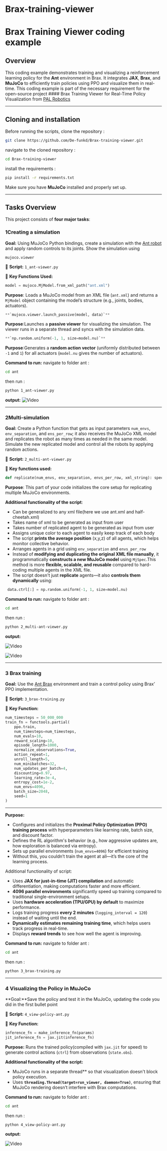 # Brax-training-viewer 
# Brax Training Viewer coding example

## Overview

This coding example demonstrates training and visualizing a reinforcement learning policy for the **Ant** environment in Brax. It integrates **JAX**, **Brax**, and **MuJoCo** to efficiently train policies using PPO and visualize them in real-time.
This coding example is part of the necessary requirement for the open-source project #### Brax Training Viewer for Real-Time Policy Visualization from [PAL Robotics]("https://pal-robotics.com/")

---

##  Cloning and installation

Before running the scripts, clone the repository :
```sh
git clone https://github.com/De-funkd/Brax-training-viewer.git
```
navigate to the cloned repository :
```sh
cd Brax-training-viewer 
```
install the requirements : 
```sh
pip install -r requirements.txt
```

Make sure you have **MuJoCo** installed and properly set up.

---

## Tasks Overview

This project consists of **four major tasks**:

### 1️Creating a simulation 

**Goal:** Using MuJoCo Python bindings, create a simulation with the [Ant robot](https://github.com/openai/gym/blob/master/gym/envs/mujoco/assets/ant.xml) and apply random controls to its joints. Show the simulation using

```
mujoco.viewer
```

🔹 **Script:** `1_ant-viewer.py`

🔹 **Key Functions Used:**

```python
model = mujoco.MjModel.from_xml_path("ant.xml")
```
**Purpose**: Loads a MuJoCo model from an XML file (`ant.xml`) and returns a `MjModel` object containing the model’s structure (e.g., joints, bodies, actuators).

```python
**`mujoco.viewer.launch_passive(model, data)`**
```
**Purpose**:Launches a **passive viewer** for visualizing the simulation. The viewer runs in a separate thread and syncs with the simulation data.

```python
**`np.random.uniform(-1, 1, size=model.nu)`**
```
**Purpose**:Generates a **random action vector** (uniformly distributed between `-1` and `1`) for all actuators (`model.nu` gives the number of actuators).

**Command to run:**
navigate to folder ant : 
```sh
cd ant 
```
then run : 
```sh
python 1_ant-viewer.py
```

**output:** 
![Video](./assets/1.gif)

---

### 2️Multi-simulation 

**Goal:** Create a Python function that gets as input parameters `num_envs`, `env_separation`, and `ens_per_row`; it also receives the MuJoCo XML model and replicates the robot as many times as needed in the same model. Simulate the new replicated model and control all the robots by applying random actions.

🔹 **Script:** `2_multi-ant-viewer.py`

🔹 **Key functions used:**

```python
def replicate(num_envs, env_separation, envs_per_row, xml_string): spec = mujoco.MjSpec.from_string(xml_string) spec.copy_during_attach = True new_spec = mujoco.MjSpec() new_spec.copy_during_attach = True colors = generate_unique_colors(num_envs)
```
**Purpose**: This part of your code initializes the core setup for replicating multiple MuJoCo environments.

**Additional functionality of the script**:
- Can be generalized to any xml file(here we use ant.xml and half-cheetah.xml)
- Takes name of xml to be generated as input from user 
- Takes number of replicated agent to be generated as input from user
- Assigns unique color to each agent to easily keep track of each body
- The script **prints the average position** (x,y,z) of all agents, which helps monitor collective behavior.
- Arranges agents in a grid using `env_separation` and `envs_per_row`
- Instead of **modifying and duplicating the original XML file manually**, it programmatically **constructs a new MuJoCo model** using `MjSpec`.This method is more **flexible, scalable, and reusable** compared to hard-coding multiple agents in the XML file.
- The script doesn't just **replicate** agents—it also **controls them dynamically** using:
 
```python
 data.ctrl[:] = np.random.uniform(-1, 1, size=model.nu)
 ```

**Command to run:**
navigate to folder ant : 
```sh
cd ant 
```
then run : 
```sh
python 2_multi-ant-viewer.py
```

**output:** 

![Video](./assets/2(a).gif)

![Video](./assets/2(b).gif)




---

### 3️ Brax training 

**Goal:** Use the [Ant Brax](https://github.com/google/brax/blob/main/brax/envs/ant.py) environment and train a control policy using Brax’ PPO implementation.

🔹 **Script:** `3_brax-training.py`

🔹 **Key Function:**

```python
num_timesteps = 50_000_000
train_fn = functools.partial(
    ppo.train,
    num_timesteps=num_timesteps,
    num_evals=10,
    reward_scaling=10,
    episode_length=1000,
    normalize_observations=True,
    action_repeat=1,
    unroll_length=5,
    num_minibatches=32,
    num_updates_per_batch=4,
    discounting=0.97,
    learning_rate=3e-4,
    entropy_cost=1e-2,
    num_envs=4096,
    batch_size=2048,
    seed=1
)
```
***
**Purpose:**
- Configures and initializes the **Proximal Policy Optimization (PPO) training process** with hyperparameters like learning rate, batch size, and discount factor.
- Defines the RL algorithm's behavior (e.g., how aggressive updates are, how exploration is balanced via entropy).
- Sets up parallel environments (`num_envs=4096`) for efficient training
- Without this, you couldn’t train the agent at all—it’s the core of the learning process.

Additional functionality of script:
- Uses **JAX for just-in-time (JIT) compilation** and automatic differentiation, making computations faster and more efficient.
-  **4096 parallel environments** significantly speed up training compared to traditional single-environment setups.
- Uses **hardware acceleration (TPU/GPU) by default** to maximize performance.
- Logs training progress **every 2 minutes** (`logging_interval = 120`) instead of waiting until the end.
- **Dynamically estimates remaining training time**, which helps users track progress in real-time.
- Displays **reward trends** to see how well the agent is improving.
  
**Command to run:**
navigate to folder ant : 
```sh
cd ant 
```
then run : 
```sh
python 3_brax-training.py
```

---

### 4️ Visualizing the Policy in MuJoCo

**Goal:**Save the policy and test it in the MuJoCo, updating the code you did in the first bullet point

🔹 **Script:** `4_view-policy-ant.py`

🔹 **Key Function:**

```python
inference_fn = make_inference_fn(params)
jit_inference_fn = jax.jit(inference_fn)
```

**Purpose:** Runs the trained policy(compiled with `jax.jit` for speed) to generate control actions (`ctrl`) from observations (`state.obs`).

**Additional functionality of the script:**
- MuJoCo runs in a separate thread** so that visualization doesn't block policy execution.  
- Uses **`threading.Thread(target=run_viewer, daemon=True)`**, ensuring that MuJoCo rendering doesn’t interfere with Brax computations.
  

**Command to run:**
navigate to folder ant : 
```sh
cd ant 
```
then run : 
```sh
python 4_view-policy-ant.py
```

**output:** 

![Video](./assets/4.gif)